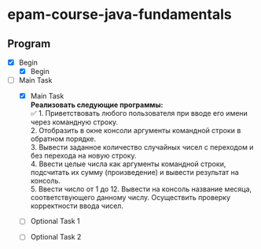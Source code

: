 # epam-course-java-fundamentals
## Program    
- [X] Begin    
    - [X] Begin    
- [ ] Main Task    
    - [X] Main Task   
        **Реализовать следующие программы:**    
            :white_check_mark: 1. Приветствовать любого пользователя при вводе его имени через командную строку.    
            2. Отобразить в окне консоли аргументы командной строки в обратном порядке.    
            3. Вывести заданное количество случайных чисел с переходом и без перехода на новую строку.    
            4. Ввести целые числа как аргументы командной строки, подсчитать их сумму (произведение) и вывести результат на консоль.    
            5. Ввести число от 1 до 12. Вывести на консоль название месяца, соответствующего данному числу. Осуществить проверку корректности ввода чисел.    
    - [ ] Optional Task 1    
    - [ ] Optional Task 2   
    
    

